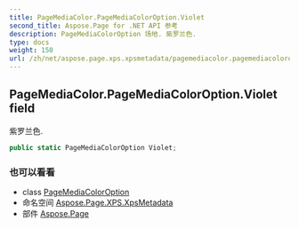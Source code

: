 ```yaml
---
title: PageMediaColor.PageMediaColorOption.Violet
second_title: Aspose.Page for .NET API 参考
description: PageMediaColorOption 场地. 紫罗兰色.
type: docs
weight: 150
url: /zh/net/aspose.page.xps.xpsmetadata/pagemediacolor.pagemediacoloroption/violet/
---
```

## PageMediaColor.PageMediaColorOption.Violet field

紫罗兰色.

```csharp
public static PageMediaColorOption Violet;
```

### 也可以看看

* class [PageMediaColorOption](../)
* 命名空间 [Aspose.Page.XPS.XpsMetadata](../../pagemediacolor.pagemediacoloroption/)
* 部件 [Aspose.Page](../../../)


